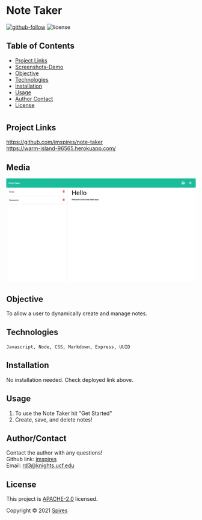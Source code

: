 # Note Taker

[![github-follow](https://img.shields.io/github/followers/imspires?label=Follow&logoColor=purple&style=social)](https://github.com/imspires)
 ![license](https://img.shields.io/badge/license-Apache%202.0-blue)

   ## Table of Contents
  * [ Project Links ](#Project-Links)
  * [ Screenshots-Demo ](#Media)
  * [ Objective ](#Objective)
  * [ Technologies ](#Technologies)
  * [ Installation ](#Installation)
  * [ Usage ](#Usage)
  * [ Author Contact ](#AuthorContact)
  * [ License ](#License)
  #

  ## Project Links
  https://github.com/imspires/note-taker<br>
  https://warm-island-96565.herokuapp.com/

  ## Media
  ![Sreenshot](public/assets/images/screenshot.png?raw=true)

  ## Objective
  To allow a user to dynamically create and manage notes.

  ## Technologies
  ```
  Javascript, Node, CSS, Markdown, Express, UUID 
  ```

  ## Installation
  No installation needed. Check deployed link above.

  ## Usage
  1. To use the Note Taker hit "Get Started"
  2. Create, save, and delete notes!

  ## Author/Contact
  Contact the author with any questions!<br>
  Github link: [imspires](https://github.com/imspires)<br>
  Email: rd3@knights.ucf.edu


  ## License
  This project is [APACHE-2.0](https://choosealicense.com/licenses/apache-2.0/) licensed.<br />

  Copyright © 2021 [Spires](https://github.com/imspires)

  </i></p>